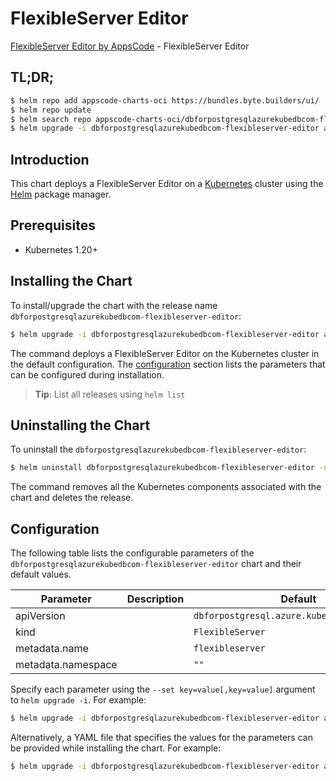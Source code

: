 # FlexibleServer Editor

[FlexibleServer Editor by AppsCode](https://appscode.com) - FlexibleServer Editor

## TL;DR;

```bash
$ helm repo add appscode-charts-oci https://bundles.byte.builders/ui/
$ helm repo update
$ helm search repo appscode-charts-oci/dbforpostgresqlazurekubedbcom-flexibleserver-editor --version=v0.9.0
$ helm upgrade -i dbforpostgresqlazurekubedbcom-flexibleserver-editor appscode-charts-oci/dbforpostgresqlazurekubedbcom-flexibleserver-editor -n default --create-namespace --version=v0.9.0
```

## Introduction

This chart deploys a FlexibleServer Editor on a [Kubernetes](http://kubernetes.io) cluster using the [Helm](https://helm.sh) package manager.

## Prerequisites

- Kubernetes 1.20+

## Installing the Chart

To install/upgrade the chart with the release name `dbforpostgresqlazurekubedbcom-flexibleserver-editor`:

```bash
$ helm upgrade -i dbforpostgresqlazurekubedbcom-flexibleserver-editor appscode-charts-oci/dbforpostgresqlazurekubedbcom-flexibleserver-editor -n default --create-namespace --version=v0.9.0
```

The command deploys a FlexibleServer Editor on the Kubernetes cluster in the default configuration. The [configuration](#configuration) section lists the parameters that can be configured during installation.

> **Tip**: List all releases using `helm list`

## Uninstalling the Chart

To uninstall the `dbforpostgresqlazurekubedbcom-flexibleserver-editor`:

```bash
$ helm uninstall dbforpostgresqlazurekubedbcom-flexibleserver-editor -n default
```

The command removes all the Kubernetes components associated with the chart and deletes the release.

## Configuration

The following table lists the configurable parameters of the `dbforpostgresqlazurekubedbcom-flexibleserver-editor` chart and their default values.

|     Parameter      | Description |                        Default                         |
|--------------------|-------------|--------------------------------------------------------|
| apiVersion         |             | <code>dbforpostgresql.azure.kubedb.com/v1alpha1</code> |
| kind               |             | <code>FlexibleServer</code>                            |
| metadata.name      |             | <code>flexibleserver</code>                            |
| metadata.namespace |             | <code>""</code>                                        |


Specify each parameter using the `--set key=value[,key=value]` argument to `helm upgrade -i`. For example:

```bash
$ helm upgrade -i dbforpostgresqlazurekubedbcom-flexibleserver-editor appscode-charts-oci/dbforpostgresqlazurekubedbcom-flexibleserver-editor -n default --create-namespace --version=v0.9.0 --set apiVersion=dbforpostgresql.azure.kubedb.com/v1alpha1
```

Alternatively, a YAML file that specifies the values for the parameters can be provided while
installing the chart. For example:

```bash
$ helm upgrade -i dbforpostgresqlazurekubedbcom-flexibleserver-editor appscode-charts-oci/dbforpostgresqlazurekubedbcom-flexibleserver-editor -n default --create-namespace --version=v0.9.0 --values values.yaml
```

